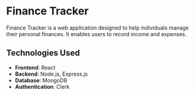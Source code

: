 # Finance Tracker 

Finance Tracker is a web application designed to help individuals manage their personal finances. It enables users to record income and expenses.

## Technologies Used

- **Frontend**: React
- **Backend**: Node.js, Express.js
- **Database**: MongoDB
- **Authentication**: Clerk


